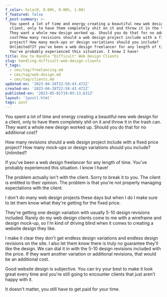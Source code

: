 ```yaml
---
f_color: hsla(0, 0.00%, 0.00%, 1.00)
f_featured: false
f_post-summary: >-
  You spent a lot of time and energy creating a beautiful new web design for a
  client, only to have them completely shit on it and throw it in the trash can.
  They want a whole new design worked up. Should you do that for no additional
  cost?How many revisions should a web design project include with a fixed price
  project? How many mock-ups or design variations should you include?
  Unlimited?If you've been a web design freelancer for any length of time.
  You've probably experienced this situation. I know I have!
title: How to Handle "Difficult" Web Design Clients
slug: handling-difficult-web-design-clients
f_tags:
  - cms/tag/freelancing.md
  - cms/tag/web-design.md
  - cms/tag/clients.md
updated-on: '2023-04-28T22:58:43.472Z'
created-on: '2023-04-28T22:58:43.472Z'
published-on: '2023-05-01T19:03:13.631Z'
layout: '[post].html'
tags: post
---
```


You spent a lot of time and energy creating a beautiful new web design for a client, only to have them completely shit on it and throw it in the trash can. They want a whole new design worked up. Should you do that for no additional cost?

How many revisions should a web design project include with a fixed price project? How many mock-ups or design variations should you include? Unlimited?

If you've been a web design freelancer for any length of time. You've probably experienced this situation. I know I have!

The problem actually isn't with the client. Sorry to break it to you. The client is entitled to their opinion. The problem is that you're not properly managing expectations with the client.

I don't do many web design projects these days but when I do I make sure to let them know what they're getting for the fixed price.

They're getting one design variation with usually 5-10 design revisions included. Rarely do my web design clients come to me with a wireframe and design mock-up, so I'm kind of driving blind when it comes to creating a website design they like.

I make it clear they don't get endless design variations and endless design revisions on the site. I also let them know there is truly no guarantee they'll like the design. We can dial it in with the 5-10 design revisions included with the price. If they want another variation or additional revisions, that would be an additional cost.

Good website design is subjective. You can try your best to make it look great every time and you're still going to encounter clients that just aren't happy with it.

It doesn't matter, you still have to get paid for your time.
